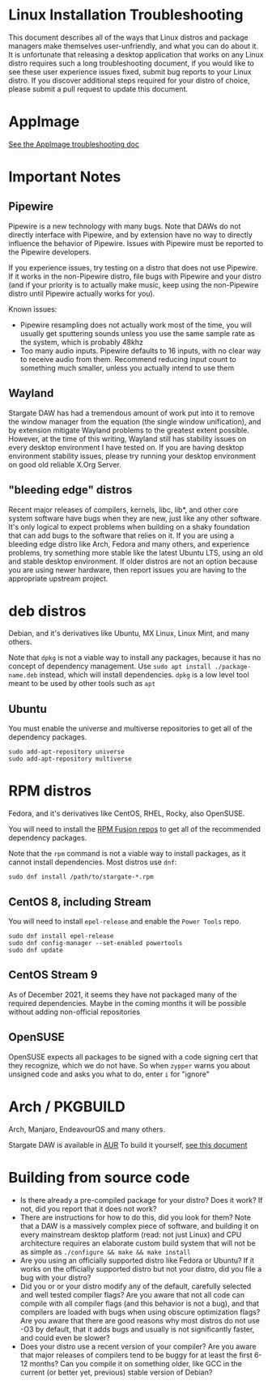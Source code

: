 # Linux Installation Troubleshooting
This document describes all of the ways that Linux distros and package managers
make themselves user-unfriendly, and what you can do about it.  It is
unfortunate that releasing a desktop application that works on any Linux distro
requires such a long troubleshooting document, if you would like to see these
user experience issues fixed, submit bug reports to your Linux distro.  If you
discover additional steps required for your distro of choice, please submit a
pull request to update this document.

# AppImage
[See the AppImage troubleshooting doc](./appimage.md)

# Important Notes
## Pipewire
Pipewire is a new technology with many bugs.  Note that DAWs do not directly
interface with Pipewire, and by extension have no way to directly influence
the behavior of Pipewire.  Issues with Pipewire must be reported to the
Pipewire developers.

If you experience issues, try testing on a distro that does not use Pipewire.
If it works in the non-Pipewire distro, file bugs with Pipewire and your
distro (and if your priority is to actually make music, keep using the
non-Pipewire distro until Pipewire actually works for you).

Known issues:
- Pipewire resampling does not actually work most of the time, you will usually
  get sputtering sounds unless you use the same sample rate as the system,
  which is probably 48khz
- Too many audio inputs.  Pipewire defaults to 16 inputs, with no clear way to
  receive audio from them.  Recommend reducing input count to something much
  smaller, unless you actually intend to use them

## Wayland
Stargate DAW has had a tremendous amount of work put into it to remove the
window manager from the equation (the single window unification), and by
extension mitigate Wayland problems to the greatest extent possible.  However,
at the time of this writing, Wayland still has stability issues on every
desktop environment I have tested on.  If you are having desktop environment
stability issues, please try running your desktop environment on good old
reliable X.Org Server.

## "bleeding edge" distros
Recent major releases of compilers, kernels, libc, lib\*, and other core system
software have bugs when they are new, just like any other software.  It's only
logical to expect problems when building on a shaky foundation that can add
bugs to the software that relies on it.  If you are using a bleeding edge
distro like Arch, Fedora and many others, and experience problems, try
something more stable like the latest Ubuntu LTS, using an old and stable
desktop environment.  If older distros are not an option because you are using
newer hardware, then report issues you are having to the appropriate upstream
project.

# deb distros
Debian, and it's derivatives like Ubuntu, MX Linux, Linux Mint, and many
others.

Note that `dpkg` is not a viable way to install any packages, because it has
no concept of dependency management.  Use `sudo apt install ./package-name.deb`
instead, which will install dependencies.  `dpkg` is a low level tool meant to
be used by other tools such as `apt`

## Ubuntu
You must enable the universe and multiverse repositories to get all of the
dependency packages.

```
sudo add-apt-repository universe
sudo add-apt-repository multiverse
```

# RPM distros
Fedora, and it's derivatives like CentOS, RHEL, Rocky, also OpenSUSE.

You will need to install the [RPM Fusion repos](https://rpmfusion.org/)
to get all of the recommended dependency packages.

Note that the `rpm` command is not a viable way to install packages, as it
cannot install dependencies.  Most distros use `dnf`:
```
sudo dnf install /path/to/stargate-*.rpm
```

## CentOS 8, including Stream
You will need to install `epel-release` and enable the `Power Tools` repo.
```
sudo dnf install epel-release
sudo dnf config-manager --set-enabled powertools
sudo dnf update
```

## CentOS Stream 9
As of December 2021, it seems they have not packaged many of the required
dependencies.  Maybe in the coming months it will be possible without adding
non-official repositories

## OpenSUSE
OpenSUSE expects all packages to be signed with a code signing cert that they
recognize, which we do not have.  So when `zypper` warns you about unsigned
code and asks you what to do, enter `i` for "ignore"

# Arch / PKGBUILD
Arch, Manjaro, EndeavourOS and many others.

Stargate DAW is available in [AUR](
  https://aur.archlinux.org/packages/stargate/)
To build it yourself, [see this document](../src/linux/arch_linux.md)

# Building from source code

- Is there already a pre-compiled package for your distro?  Does it work?
  If not, did you report that it does not work?
- There are instructions for how to do this, did you look for them?  Note that
  a DAW is a massively complex piece of software, and building it on
  every mainstream desktop platform (read: not just Linux) and CPU
  architecture requires an elaborate custom build system that will not be as
  simple as `./configure && make && make install`
- Are you using an officially supported distro like Fedora or Ubuntu?  If it
  works on the officially supported distro but not your distro, did you file
  a bug with your distro?
- Did you or or your distro modify any of the default, carefully selected
  and well tested compiler flags?  Are you aware that not all code can compile
  with all compiler flags (and this behavior is not a bug), and that
  compilers are loaded with bugs when using obscure optimization flags?  Are
  you aware that there are good reasons why most distros do not use -O3 by
  default, that it adds bugs and usually is not significantly faster, and could
  even be slower?
- Does your distro use a recent version of your compiler?  Are you aware that
  major releases of compilers tend to be buggy for at least the first 6-12
  months?  Can you compile it on something older, like GCC in the current
  (or better yet, previous) stable version of Debian?

